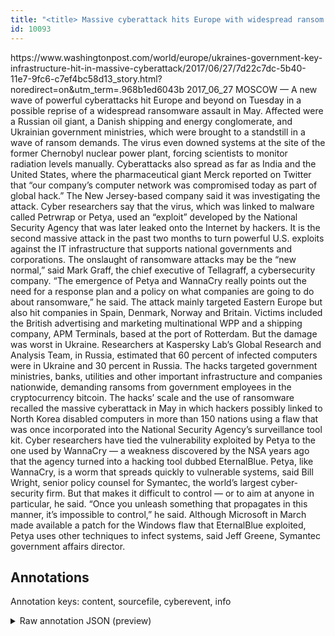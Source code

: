```yaml
---
title: "<title> Massive cyberattack hits Europe with widespread ransom demands  </title>"
id: 10093
---
```


<title> Massive cyberattack hits Europe with widespread ransom demands  </title>
<source> https://www.washingtonpost.com/world/europe/ukraines-government-key-infrastructure-hit-in-massive-cyberattack/2017/06/27/7d22c7dc-5b40-11e7-9fc6-c7ef4bc58d13_story.html?noredirect=on&utm_term=.968b1ed6043b </source>
<date> 2017_06_27 </date>
<text>
 MOSCOW — A new wave of powerful cyberattacks hit Europe and beyond on Tuesday in a possible reprise of a widespread ransomware assault in May. Affected were a Russian oil giant, a Danish shipping and energy conglomerate, and Ukrainian government ministries, which were brought to a standstill in a wave of ransom demands. The virus even downed systems at the site of the former Chernobyl nuclear power plant, forcing scientists to monitor radiation levels manually.
Cyberattacks also spread as far as India and the United States, where the pharmaceutical giant Merck reported on Twitter that “our company’s computer network was compromised today as part of global hack.” The New Jersey-based company said it was investigating the attack.
Cyber researchers say that the virus, which was linked to malware called Petrwrap or Petya, used an “exploit” developed by the National Security Agency that was later leaked onto the Internet by hackers. It is the second massive attack in the past two months to turn powerful U.S. exploits against the IT infrastructure that supports national governments and corporations.
The onslaught of ransomware attacks may be the “new normal,” said Mark Graff, the chief executive of Tellagraff, a cybersecurity company.
“The emergence of Petya and WannaCry really points out the need for a response plan and a policy on what companies are going to do about ransomware,” he said.
The attack mainly targeted Eastern Europe but also hit companies in Spain, Denmark, Norway and Britain. Victims included the British advertising and marketing multinational WPP and a shipping company, APM Terminals, based at the port of Rotterdam.
But the damage was worst in Ukraine.
Researchers at Kaspersky Lab’s Global Research and Analysis Team, in Russia, estimated that 60 percent of infected computers were in Ukraine and 30 percent in Russia. 
The hacks targeted government ministries, banks, utilities and other important infrastructure and companies nationwide, demanding ransoms from government employees in the cryptocurrency bitcoin. 
The hacks’ scale and the use of ransomware recalled the massive cyberattack in May in which hackers possibly linked to North Korea disabled computers in more than 150 nations using a flaw that was once incorporated into the National Security Agency’s surveillance tool kit.
Cyber researchers have tied the vulnerability exploited by Petya to the one used by WannaCry — a weakness discovered by the NSA years ago that the agency turned into a hacking tool dubbed EternalBlue. Petya, like WannaCry, is a worm that spreads quickly to vulnerable systems, said Bill Wright, senior policy counsel for Symantec, the world’s largest cyber­security firm. But that makes it difficult to control — or to aim at anyone in particular, he said.
“Once you unleash something that propagates in this manner, it’s impossible to control,” he said.
Although Microsoft in March made available a patch for the Windows flaw that EternalBlue exploited, Petya uses other techniques to infect systems, said Jeff Greene, Symantec government affairs director. 
</text>



## Annotations

Annotation keys: content, sourcefile, cyberevent, info

<details>
<summary>Raw annotation JSON (preview)</summary>

```json
{
  "content": "MOSCOW \u2014 A new wave of powerful cyberattacks hit Europe and beyond on Tuesday in a possible reprise of a widespread ransomware assault in May. Affected were a Russian oil giant, a Danish shipping and energy conglomerate, and Ukrainian government ministries, which were brought to a standstill in a wave of ransom demands. The virus even downed systems at the site of the former Chernobyl nuclear power plant, forcing scientists to monitor radiation levels manually. Cyberattacks also spread as far as India and the United States, where the pharmaceutical giant Merck reported on Twitter that \u201cour company\u2019s computer network was compromised today as part of global hack.\u201d The New Jersey-based company said it was investigating the attack. Cyber researchers say that the virus, which was linked to malware called Petrwrap or Petya, used an \u201cexploit\u201d developed by the National Security Agency that was later leaked onto the Internet by hackers. It is the second massive attack in the past two months to turn powerful U.S. exploits against the IT infrastructure that supports national governments and corporations. The onslaught of ransomware attacks may be the \u201cnew normal,\u201d said Mark Graff, the chief executive of Tellagraff, a cybersecurity company. \u201cThe emergence of Petya and WannaCry really points out the need for a response plan and a policy on what companies are going to do about ransomware,\u201d he said. The attack mainly targeted Eastern Europe but also hit companies in Spain, Denmark, Norway and Britain. Victims included the British advertising and marketing multinational WPP and a shipping company, APM Terminals, based at the port of Rotterdam. But the damage was worst in Ukraine. Researchers at Kaspersky Lab\u2019s Global Research and Analysis Team, in Russia, estimated that 60 percent of infected computers were in Ukraine and 30 percent in Russia.  The hacks targeted government ministries, banks, utilities and other important infrastructure and companies nationwide, demanding ransoms from government employees in the cryptocurrency bitcoin.  The hacks\u2019 scale and the use of ransomware recalled the massive cyberattack in May in which hackers possibly linked to North Korea disabled computers in more than 150 nations using a flaw that was once incorporated into the National Security Agency\u2019s surveillance tool kit. Cyber researchers have tied the vulnerability exploited by Petya to the one used by WannaCry \u2014 a weakness discovered by the NSA years ago that the agency turned into a hacking tool dubbed EternalBlue. Petya, like WannaCry, is a worm that spreads quickly to vulnerable systems, said Bill Wright, senior policy counsel for Symantec, the world\u2019s largest cyber\u00adsecurity firm. But that makes it difficult to control \u2014 or to aim at anyone in particular, he said. \u201cOnce you unleash something that propagates in this manner, it\u2019s impossible to control,\u201d he said. Although Microsoft in March made available a patch for the Windows flaw that EternalBlue exploited, Petya uses other techniques to infect systems, said Jeff Greene, Symantec government affairs director. ",
  "sourcefile": "10093.txt",
  "cyberevent": {
    "hopper": [
      {
        "index": 0,
        "relation": "Same",
        "events": [
          {
            "index": "E5",
            "type": "Attack",
            "realis": "Generic",
            "nugget": {
              "startOffset": 1409,
              "index": "T13",
              "endOffset": 1419,
              "text": "The attack"
            },
            "argument": [
              {
                "index": "T12",
                "external_reference": {
                  "dbpediaURI": "http://dbpedia.org/resource/Eastern_Europe",
                  "wikidataid": "Q27468"
                },
                "endOffset": 1450,
                "role": {
                  "type": "Place"
                },
             
```
</details>
